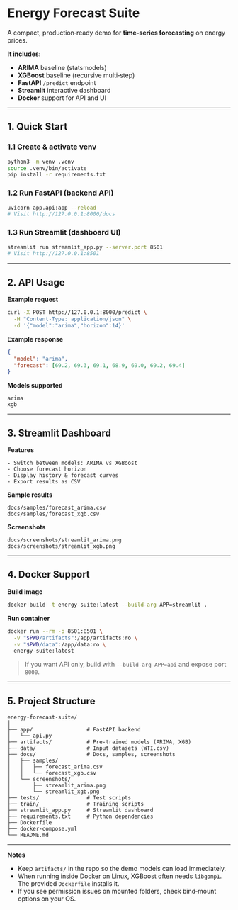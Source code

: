 # Energy Forecast Suite

A compact, production‑ready demo for **time‑series forecasting** on energy prices.

**It includes:**

* **ARIMA** baseline (statsmodels)
* **XGBoost** baseline (recursive multi‑step)
* **FastAPI** `/predict` endpoint
* **Streamlit** interactive dashboard
* **Docker** support for API and UI

---

## 1. Quick Start

### 1.1 Create & activate venv

```bash
python3 -m venv .venv
source .venv/bin/activate
pip install -r requirements.txt
```

### 1.2 Run FastAPI (backend API)

```bash
uvicorn app.api:app --reload
# Visit http://127.0.0.1:8000/docs
```

### 1.3 Run Streamlit (dashboard UI)

```bash
streamlit run streamlit_app.py --server.port 8501
# Visit http://127.0.0.1:8501
```

---

## 2. API Usage

**Example request**

```bash
curl -X POST http://127.0.0.1:8000/predict \
  -H "Content-Type: application/json" \
  -d '{"model":"arima","horizon":14}'
```

**Example response**

```json
{
  "model": "arima",
  "forecast": [69.2, 69.3, 69.1, 68.9, 69.0, 69.2, 69.4]
}
```

**Models supported**

```text
arima
xgb
```

---

## 3. Streamlit Dashboard

**Features**

```text
- Switch between models: ARIMA vs XGBoost
- Choose forecast horizon
- Display history & forecast curves
- Export results as CSV
```

**Sample results**

```text
docs/samples/forecast_arima.csv
docs/samples/forecast_xgb.csv
```

**Screenshots**

```text
docs/screenshots/streamlit_arima.png
docs/screenshots/streamlit_xgb.png
```

---

## 4. Docker Support

**Build image**

```bash
docker build -t energy-suite:latest --build-arg APP=streamlit .
```

**Run container**

```bash
docker run --rm -p 8501:8501 \
  -v "$PWD/artifacts":/app/artifacts:ro \
  -v "$PWD/data":/app/data:ro \
  energy-suite:latest
```

> If you want API only, build with `--build-arg APP=api` and expose port `8000`.

---

## 5. Project Structure

```text
energy-forecast-suite/
│
├── app/                 # FastAPI backend
│   └── api.py
├── artifacts/           # Pre-trained models (ARIMA, XGB)
├── data/                # Input datasets (WTI.csv)
├── docs/                # Docs, samples, screenshots
│   ├── samples/
│   │   ├── forecast_arima.csv
│   │   └── forecast_xgb.csv
│   └── screenshots/
│       ├── streamlit_arima.png
│       └── streamlit_xgb.png
├── tests/               # Test scripts
├── train/               # Training scripts
├── streamlit_app.py     # Streamlit dashboard
├── requirements.txt     # Python dependencies
├── Dockerfile
├── docker-compose.yml
└── README.md
```

---

**Notes**

* Keep `artifacts/` in the repo so the demo models can load immediately.
* When running inside Docker on Linux, XGBoost often needs `libgomp1`. The provided `Dockerfile` installs it.
* If you see permission issues on mounted folders, check bind‑mount options on your OS.

